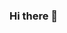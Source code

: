 ### Hi there 👋

<!--
**evegarciaa/evegarciaa** is a ✨ _special_ ✨ repository because its `README.md` (this file) appears on your GitHub profile.

Here are some ideas to get you started:

<img src=https://media.giphy.com/media/v1.Y2lkPTc5MGI3NjExdnQzMDdhMHY0OWp1MDN5bTZlNmE0MHRzc2M3aTl2Y2lmc2tsNzVvcCZlcD12MV9pbnRlcm5hbF9naWZfYnlfaWQmY3Q9Zw/0OgdJVNjbcIifqSb7U/giphy.gif alt=gatito"
